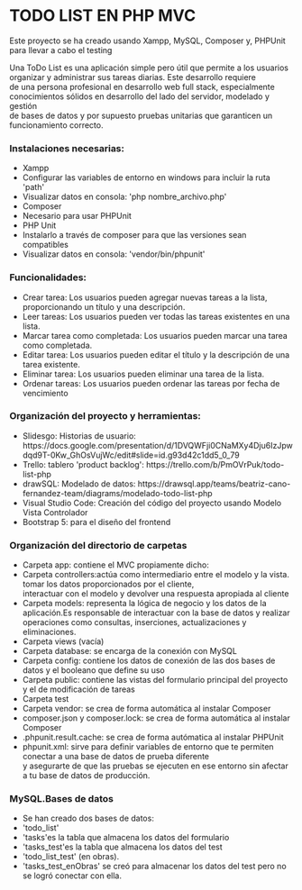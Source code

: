 <h1>TODO LIST EN PHP MVC</H1>

<p>Este proyecto se ha creado usando Xampp, MySQL, Composer y, PHPUnit para llevar a cabo el testing</p>

<p>Una ToDo List es una aplicación simple pero útil que permite a los usuarios organizar y administrar sus tareas diarias. Este desarrollo requiere<br>
 de una persona profesional en desarrollo web full stack, especialmente conocimientos sólidos en desarrollo del lado del servidor, modelado y gestión<br> de bases de datos y por supuesto pruebas unitarias que garanticen un funcionamiento correcto.</p>

<h3>Instalaciones necesarias:</h3>
    <ul>
        <li>Xampp
            <li>Configurar las variables de entorno en windows para incluir la ruta 'path'</li>
            <li>Visualizar datos en consola: 'php nombre_archivo.php'</li>
        </li>
        <li>Composer</li>
            <li>Necesario para usar PHPUnit</li>
        <li>PHP Unit</li>
            <li>Instalarlo a través de composer para que las versiones sean compatibles</li>
            <li>Visualizar datos en consola: 'vendor/bin/phpunit'</li>
    </ul>

<h3>Funcionalidades:</h3>
    <ul>
        <li>Crear tarea: Los usuarios pueden agregar nuevas tareas a la lista, proporcionando un título y una descripción.</li>
        <li>Leer tareas: Los usuarios pueden ver todas las tareas existentes en una lista.</li>
        <li>Marcar tarea como completada: Los usuarios pueden marcar una tarea como completada.</li>
        <li>Editar tarea: Los usuarios pueden editar el título y la descripción de una tarea existente.</li>
        <li>Eliminar tarea: Los usuarios pueden eliminar una tarea de la lista.</li>
        <li>Ordenar tareas: Los usuarios pueden ordenar las tareas por fecha de vencimiento</li>
    </ul>

<h3>Organización del proyecto y herramientas:</h3>
    <ul>
        <li>Slidesgo: Historias de usuario: https://docs.google.com/presentation/d/1DVQWFji0CNaMXy4Dju6IzJpwdqd9T-0Kw_GhOsVujWc/edit#slide=id.g93d42c1dd5_0_79</li>
        <li>Trello: tablero 'product backlog': https://trello.com/b/PmOVrPuk/todo-list-php</li>
        <li>drawSQL: Modelado de datos: https://drawsql.app/teams/beatriz-cano-fernandez-team/diagrams/modelado-todo-list-php</li>
        <li>Visual Studio Code: Creación del código del proyecto usando Modelo Vista Controlador</li>   
        <li>Bootstrap 5: para el diseño del frontend</li>   
    </ul>

<h3>Organización del directorio de carpetas</h3>
    <ul>
        <li>Carpeta app: contiene el MVC propiamente dicho:
            <li>Carpeta controllers:actúa como intermediario entre el modelo y la vista. tomar los datos proporcionados por el cliente,<br> 
            interactuar con el modelo y devolver una respuesta apropiada al cliente </li>
            <li>Carpeta models: representa la lógica de negocio y los datos de la aplicación.Es responsable de interactuar con la base de datos y realizar operaciones como consultas, inserciones, actualizaciones y eliminaciones.</li>
            <li>Carpeta views (vacía)</li>
            <li>Carpeta database: se encarga de la conexión con MySQL</li>
        </li>
        <li>Carpeta config: contiene los datos de conexión de las dos bases de datos y el booleano que define su uso</li>
        <li>Carpeta public: contiene las vistas del formulario principal del proyecto y el de modificación de tareas</li>
        <li>Carpeta test</li>
        <li>Carpeta vendor: se crea de forma automática al instalar Composer</li>
        <li>composer.json y composer.lock: se crea de forma automática al instalar Composer</li>
        <li>.phpunit.result.cache: se crea de forma autómatica al instalar PHPUnit</li>
        <li>phpunit.xml: sirve para definir variables de entorno que te permiten conectar a una base de datos de prueba diferente<br>
        y asegurarte de que las pruebas se ejecuten en ese entorno sin afectar a tu base de datos de producción.</li>
    </ul>

<h3>MySQL.Bases de datos</h3>
<ul>
<li>Se han creado dos bases de datos:
    <li>'todo_list'
        <li>'tasks'es la tabla que almacena los datos del formulario</li>
        <li>'tasks_test'es la tabla que almacena los datos del test</li>
    </li>
    <li>'todo_list_test' (en obras).
        <li>'tasks_test_enObras' se creó para almacenar los datos del test pero no se logró conectar con ella.</li>
    </li>
</li>
</ul>